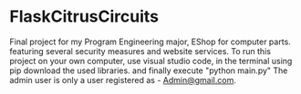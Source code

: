 # FlaskCitrusCircuits
Final project for my Program Engineering major, EShop for computer parts. featuring several security measures and website services. 
To run this project on your own computer, use visual studio code, in the terminal using pip download the used libraries. and finally execute "python main.py"
The admin user is only a user registered as - Admin@gmail.com. 
